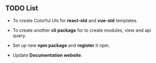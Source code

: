 ## TODO List

- To create Colorful UIs for **react-std** and **vue-std** templates.

- To create another **cli package** for to create modules, view and api query.

- Set up new **npm package** and **register** it npm.

- Update **Documentation website**.